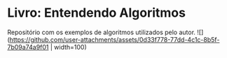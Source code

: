 # Livro: Entendendo Algoritmos
Repositório com os exemplos de algoritmos utilizados pelo autor.
![](https://github.com/user-attachments/assets/0d33f778-77dd-4c1c-8b5f-7b09a74a9f01 | width=100)
